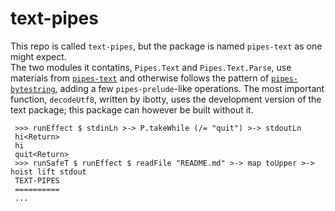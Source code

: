 text-pipes
==========

This repo is called `text-pipes`, but the package is named `pipes-text` as one might expect.  
The two modules it contatins, `Pipes.Text` and `Pipes.Text.Parse`, use materials from [`pipes-text`](https://github.com/ibotty/pipes-text) and 
otherwise follows the pattern of [`pipes-bytestring`](https://github.com/Gabriel439/Haskell-Pipes-ByteString-Library), adding a few `pipes-prelude`-like operations.
The most important function, `decodeUtf8`, written by ibotty, uses the development version of the text package; this package can however be built without it.

     >>> runEffect $ stdinLn >-> P.takeWhile (/= "quit") >-> stdoutLn
     hi<Return>
     hi
     quit<Return>
     >>> runSafeT $ runEffect $ readFile "README.md" >-> map toUpper >-> hoist lift stdout
     TEXT-PIPES
     ==========
     ...